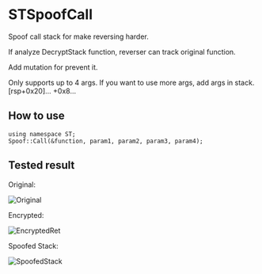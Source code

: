 # STSpoofCall
Spoof call stack for make reversing harder.

If analyze DecryptStack function, reverser can track original function.

Add mutation for prevent it.

Only supports up to 4 args.
If you want to use more args, add args in stack. [rsp+0x20]... +0x8...


## How to use
    using namespace ST;
    Spoof::Call(&function, param1, param2, param3, param4);

## Tested result
Original:

![Original](https://github.com/user-attachments/assets/afa6598e-75f0-40f8-88ba-e8c1097ca9f7)

Encrypted:

![EncryptedRet](https://github.com/user-attachments/assets/608659eb-9289-4dae-8ebc-9cd527a7707e)

Spoofed Stack:

![SpoofedStack](https://github.com/user-attachments/assets/b414a398-528d-4d1a-9148-24db6f359dcc)
